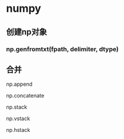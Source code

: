 # numpy





## 创建np对象

### np.genfromtxt(fpath, delimiter, dtype)









## 合并



np.append





np.concatenate





np.stack





np.vstack





np.hstack
